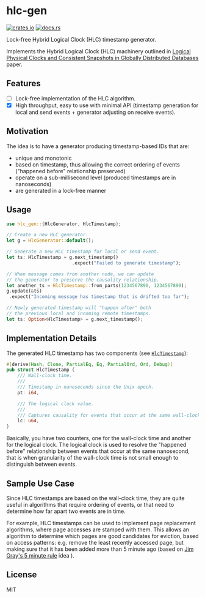 # hlc-gen

[![crates.io](https://img.shields.io/crates/d/hlc-gen.svg)](https://crates.io/crates/hlc-gen)
[![docs.rs](https://docs.rs/hlc-gen/badge.svg)](https://docs.rs/hlc-gen)

Lock-free Hybrid Logical Clock (HLC) timestamp generator.

Implements the Hybrid Logical Clock (HLC) machinery outlined in
[Logical Physical Clocks and Consistent Snapshots in Globally Distributed Databases](http://www.cse.buffalo.edu/tech-reports/2014-04.pdf)
paper.

## Features

- [ ] Lock-free implementation of the HLC algorithm.
- [x] High throughput, easy to use with minimal API (timestamp generation for local and send
  events + generator adjusting on receive events).

## Motivation

The idea is to have a generator producing timestamp-based IDs that are:

- unique and monotonic
- based on timestamp, thus allowing the correct ordering of events ("happened before" relationship
  preserved)
- operate on a sub-millisecond level (produced timestamps are in nanoseconds)
- are generated in a lock-free manner

## Usage

``` rust
use hlc_gen::{HlcGenerator, HlcTimestamp};

// Create a new HLC generator.
let g = HlcGenerator::default();

// Generate a new HLC timestamp for local or send event.
let ts: HlcTimestamp = g.next_timestamp()
                        .expect("Failed to generate timestamp");

// When message comes from another node, we can update
// the generator to preserve the causality relationship.
let another_ts = HlcTimestamp::from_parts(1234567890, 1234567890);
g.update(&ts)
 .expect("Incoming message has timestamp that is drifted too far");

// Newly generated timestamp will "happen after" both
// the previous local and incoming remote timestamps.
let ts: Option<HlcTimestamp> = g.next_timestamp();

```

## Implementation Details

The generated HLC timestamp has two components (see
[`HlcTimestamp`](https://docs.rs/hlc-gen/latest/hlc_gen/struct.HlcTimestamp.html)):

``` rust
#[derive(Hash, Clone, PartialEq, Eq, PartialOrd, Ord, Debug)]
pub struct HlcTimestamp {
    /// Wall-clock time.
    ///
    /// Timestamp in nanoseconds since the Unix epoch.
    pt: i64,

    /// The logical clock value.
    ///
    /// Captures causality for events that occur at the same wall-clock time.
    lc: u64,
}
```

Basically, you have two counters, one for the wall-clock time and another for the logical clock. The
logical clock is used to resolve the "happened before" relationship between events that occur at the
same nanosecond, that is when granularity of the wall-clock time is not small enough to distinguish
between events.

## Sample Use Case

Since HLC timestamps are based on the wall-clock time, they are quite useful in algorithms that
require ordering of events, or that need to determine how far apart two events are in time.

For example, HLC timestamps can be used to implement page replacement algorithms, where page
accesses are stamped with them. This allows an algorithm to determine which pages are good
candidates for eviction, based on access patterns: e.g. remove the least recently accessed page, but
making sure that it has been added more than 5 minute ago (based on
[Jim Gray's 5 minute rule](https://dl.acm.org/doi/10.1145/38714.38755) idea ).

## License
MIT
